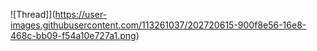 ![Thread]](https://user-images.githubusercontent.com/113261037/202720615-900f8e56-16e8-468c-bb09-f54a10e727a1.png)
